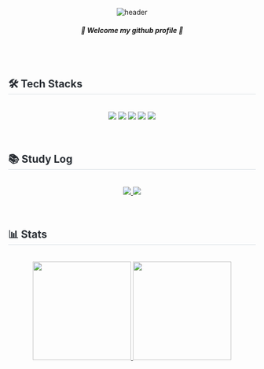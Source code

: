 <!-- 네비게이션 -->
<div align="center">
  
  ![header](https://capsule-render.vercel.app/api?type=venom&text=SwuHyeon's%20GitHub&fontSize=40)
</div>

<div align="center">
  
  ##### 🌟 Welcome my github profile 🌟
</div>
<br><br>

<!-- 기술 스택 -->
<div style="text-align: left;">
  <h2 style="border-bottom: 1px solid #d8dee4; color: #282d33;"> 🛠️ Tech Stacks </h2>
  <br>
  <div align= "center">
    <img src="https://img.shields.io/badge/Docker-2496ED?style=for-the-badge&logo=Docker&logoColor=white">
    <img src="https://img.shields.io/badge/Django-092E20?style=for-the-badge&logo=Django&logoColor=white">
    <img src="https://img.shields.io/badge/Python-3776AB?style=for-the-badge&logo=Python&logoColor=white">
    <img src="https://img.shields.io/badge/Elastic%20Stack-005571?style=for-the-badge&logo=Elastic%20Stack&logoColor=white">
    <img src="https://img.shields.io/badge/Grafana-F46800?style=for-the-badge&logo=Grafana&logoColor=white">
  </div>
</div>
<br><br>

<!-- 공부 기록 -->
<div style="text-align: left;">
  <h2 style="border-bottom: 1px solid #d8dee4; color: #282d33;"> 📚 Study Log </h2>
  <br>
  <div align= "center">
    <a href="https://shsh010914.tistory.com"> <img src="https://img.shields.io/badge/Tistory-000000?style=for-the-badge&logo=Tistory&logoColor=white&link=https://shsh010914.tistory.com/"> </a>
    <a href="https://velog.io/@shsh010914/posts"> <img src="https://img.shields.io/badge/Velog-20C997?style=for-the-badge&logo=Velog&logoColor=white&link=https://velog.io/@shsh010914/posts"> </a>
  </div>
</div>
<br><br>

<!-- 깃허브 통계 -->
<div style="text-align: left;">
  <h2 style="border-bottom: 1px solid #d8dee4; color: #282d33;"> 📊 Stats </h2>
  <br>
  <div align= "center">
    <a href="https://github.com/anuraghazra/github-readme-stats"> <img height=200 src="https://github-readme-stats.vercel.app/api?username=swuhyeon"> </a>
    <a href="https://github.com/anuraghazra/convoychat"> <img height=200 src="https://github-readme-stats.vercel.app/api/top-langs?username=swuhyeon&layout=compact&langs_count=8&card_width=320"> </a>    
  </div>
</div>
